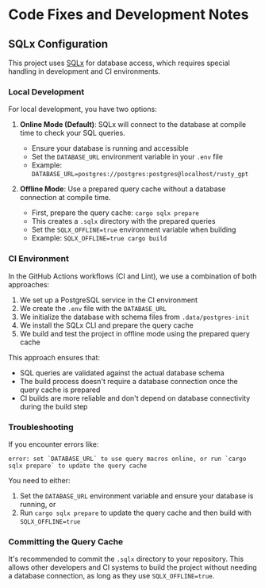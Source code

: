 # Code Fixes and Development Notes

## SQLx Configuration

This project uses [SQLx](https://github.com/launchbadge/sqlx) for database access, which requires special handling in development and CI environments.

### Local Development

For local development, you have two options:

1. **Online Mode (Default)**: SQLx will connect to the database at compile time to check your SQL queries.

   - Ensure your database is running and accessible
   - Set the `DATABASE_URL` environment variable in your `.env` file
   - Example: `DATABASE_URL=postgres://postgres:postgres@localhost/rusty_gpt`

2. **Offline Mode**: Use a prepared query cache without a database connection at compile time.
   - First, prepare the query cache: `cargo sqlx prepare`
   - This creates a `.sqlx` directory with the prepared queries
   - Set the `SQLX_OFFLINE=true` environment variable when building
   - Example: `SQLX_OFFLINE=true cargo build`

### CI Environment

In the GitHub Actions workflows (CI and Lint), we use a combination of both approaches:

1. We set up a PostgreSQL service in the CI environment
2. We create the `.env` file with the `DATABASE_URL`
3. We initialize the database with schema files from `.data/postgres-init`
4. We install the SQLx CLI and prepare the query cache
5. We build and test the project in offline mode using the prepared query cache

This approach ensures that:

- SQL queries are validated against the actual database schema
- The build process doesn't require a database connection once the query cache is prepared
- CI builds are more reliable and don't depend on database connectivity during the build step

### Troubleshooting

If you encounter errors like:

```
error: set `DATABASE_URL` to use query macros online, or run `cargo sqlx prepare` to update the query cache
```

You need to either:

1. Set the `DATABASE_URL` environment variable and ensure your database is running, or
2. Run `cargo sqlx prepare` to update the query cache and then build with `SQLX_OFFLINE=true`

### Committing the Query Cache

It's recommended to commit the `.sqlx` directory to your repository. This allows other developers and CI systems to build the project without needing a database connection, as long as they use `SQLX_OFFLINE=true`.
